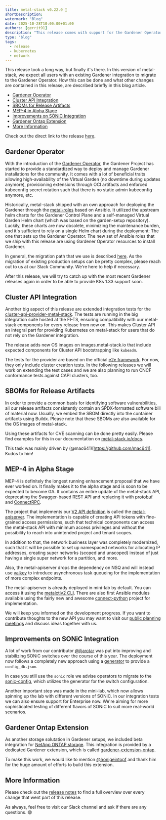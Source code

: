 ```yaml
---
title: metal-stack v0.22.0 🎃
shortDescription:
watermark: "Blog"
date: 2025-10-28T10:00:00+01:00
authors: [gerrit91]
description: "This release comes with support for the Gardener Operator and enhanced Cluster API integration tests."
type: "blog"
tags:
  - release
  - kubernetes
  - network
---
```


This release took a long way, but finally it's there. In this version of metal-stack, we expect all users with an existing Gardener integration to migrate to the Gardener Operator. How this can be done and what other changes are contained in this release, are described briefly in this blog article.

- [Gardener Operator](#gardener-operator)
- [Cluster API Integration](#cluster-api-integration)
- [SBOMs for Release Artifacts](#sboms-for-release-artifacts)
- [MEP-4 in Alpha Stage](#mep-4-in-alpha-stage)
- [Improvements on SONiC Integration](#improvements-on-sonic-integration)
- [Gardener Ontap Extension](#gardener-ontap-extension)
- [More Information](#more-information)

Check out the direct link to the release [here](https://github.com/metal-stack/releases/releases/tag/v0.22.0).

## Gardener Operator

With the introduction of the [Gardener Operator](https://gardener.cloud/docs/gardener/concepts/operator/), the Gardener Project has started to provide a standardized way to deploy and manage Gardener installations for the community. It comes with a lot of beneficial traits allowing high-availability of the Virtual Garden (no downtime during updates anymore), provisioning extensions through OCI artifacts and enforced kubeconfig secret rotation such that there is no static admin kubeconfig anymore, etc.

Historically, metal-stack shipped with an own approach for deploying the Gardener through the [metal-roles](https://github.com/metal-stack/metal-roles) based on Ansible. It utilized the upstream helm charts for the Gardener Control Plane and a self-managed Virtual Garden Helm chart (which was based on the garden-setup repository). Luckily, these charts are now obsolete, minimizing the maintenance burden, and it's sufficient to rely on a single Helm chart during the deployment: The one that sets up the Gardener Operator. The new set of Ansible roles that we ship with this release are using Gardener Operator resources to install Gardener.

In general, the migration path that we use is described [here](https://github.com/metal-stack/metal-roles/tree/master/control-plane/roles/gardener-operator#migration-path). As the migration of existing production setups can be pretty complex, please reach out to us at our Slack Community. We're here to help if necessary.

After this release, we will try to catch up with the most recent Gardener releases again in order to be able to provide K8s 1.33 support soon.

## Cluster API Integration

Another big aspect of this release are extended integration tests for the [cluster-api-provider-metal-stack](https://github.com/metal-stack/cluster-api-provider-metal-stack). The tests are running in the big integration suite hosted at the FI-TS, ensuring compatibility with our metal-stack components for every release from now on. This makes Cluster API an integral part for providing Kubernetes on metal-stack for users that do not rely on the Gardener integration.

The release adds new OS images on images.metal-stack.io that include expected components for Cluster API bootstrapping like `kubeadm`.

The tests for the provider are based on the official [e2e framework](https://cluster-api.sigs.k8s.io/developer/core/e2e). For now, they only include cluster creation tests. In the following releases we will work on extending the test cases and we are also planning to run CNCF conformance tests against CAPI clusters, too.

## SBOMs for Release Artifacts

In order to provide a common basis for identifying software vulnerabilities, all our release artifacts consistently contain an SPDX-formatted software bill of material now. Usually, we embed the SBOM directly into the container artifacts using Buildx. Please note that these SBOMs are also available for the OS images of metal-stack.

Using these artifacts for CVE scanning can be done pretty easily. Please find examples for this in our documentation on [metal-stack.io/docs](https://metal-stack.io/docs/sbom).

This task was mainly driven by (@mac641)[https://github.com/mac641]. Kudos to him!

## MEP-4 in Alpha Stage

MEP-4 is definitely the longest running enhancement proposal that we have ever worked on. It finally makes it to the alpha stage and is soon to be expected to become GA. It contains an entire update of the metal-stack API, deprecating the Swagger-based REST API and replacing it with [protobuf](https://protobuf.dev/) and [ConnectRPC](https://connectrpc.com/).

The project that implements our [V2 API definition](https://github.com/metal-stack/api) is called the [metal-apiserver](https://github.com/metal-stack/metal-apiserver). The implementation is capable of creating API tokens with fine-grained access permissions, such that technical components can access the metal-stack API with minimum access privileges and without the possibility to reach into unintended project and tenant scopes.

In addition to that, the network business layer was completely modernized, such that it will be possible to set up namespaced networks for allocating IP addresses, creating super networks (scoped and unscoped) instead of just having a single super network for a partition, and more.

Also, the metal-apiserver drops the dependency on NSQ and will instead use [valkey](https://valkey.io/) to introduce asynchronous task queueing for the implementation of more complex endpoints.

The metal-apiserver is already deployed in mini-lab by default. You can access it using the [metalctlv2 CLI](https://github.com/metal-stack/cli). There are also first Ansible modules available using the fairly new and awesome [connect-python](https://github.com/connectrpc/connect-python) project for implementation.

We will keep you informed on the development progress. If you want to contribute thoughts to the new API you may want to visit our [public planning meetings](https://metal-stack.io/docs/planning-meetings) and discuss ideas together with us.

## Improvements on SONiC Integration

A lot of work from our contributor [@iljarotar](https://github.com/iljarotar) was put into improving and stabilizing SONiC switches over the course of this year. The deployment now follows a completely new approach using a [generator](https://github.com/metal-stack/sonic-configdb-utils) to provide a `config_db.json`.

In case you still use the `sonic` role we advise operators to migrate to the [sonic-config](https://github.com/metal-stack/metal-roles/tree/master/partition/roles/sonic-config), which utilizes the generator for the switch configuration.

Another important step was made in the mini-lab, which now allows spinning up the lab with different versions of SONiC. In our integration tests we can also ensure support for Enterprise now. We're aiming for more sophisticated testing of different flavors of SONiC to suit more real-world scenarios.

## Gardener Ontap Extension

As another storage solutation in Gardener setups, we included beta integration for [NetApp ONTAP storage](https://www.netapp.com/de/ontap-data-management-software/). This integration is provided by a dedicated Gardener extension, which is called [gardener-extension-ontap](https://github.com/metal-stack/gardener-extension-ontap).

To make this work, we would like to mention [@honigeintopf](https://github.com/honigeintopf) and thank him for the huge amount of efforts to build this extension.

## More Information

Please check out the [release notes](https://github.com/metal-stack/releases/releases/tag/v0.22.0) to find a full overview over every change that went part of this release.

As always, feel free to visit our Slack channel and ask if there are any questions. 😄
